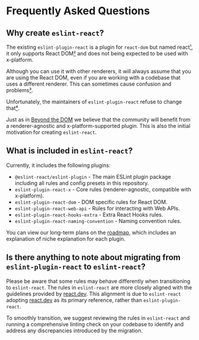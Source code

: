 # Frequently Asked Questions

## Why create `eslint-react`?

The existing `eslint-plugin-react` is a plugin for `react-dom` but named react[¹], it only supports React DOM[²] and does not being expected to be used with x-platform.

Although you can use it with other renderers, it will always assume that you are using the React DOM, even if you are working with a codebase that uses a different renderer. This can sometimes cause confusion and problems[³].

Unfortunately, the maintainers of `eslint-plugin-react` refuse to change that[⁴].

Just as in [Beyond the DOM](https://legacy.reactjs.org/docs/design-principles.html#beyond-the-dom) we believe that the community will benefit from a renderer-agnostic and x-platform-supported plugin. This is also the initial motivation for creating `eslint-react`.

## What is included in `eslint-react`?

Currently, it includes the following plugins:

- `@eslint-react/eslint-plugin` - The main ESLint plugin package including all rules and config presets in this repository.
- `eslint-plugin-react-x` - Core rules (renderer-agnostic, compatible with x-platform).
- `eslint-plugin-react-dom` - DOM specific rules for React DOM.
- `eslint-plugin-react-web-api` - Rules for interacting with Web APIs.
- `eslint-plugin-react-hooks-extra` - Extra React Hooks rules.
- `eslint-plugin-react-naming-convention` - Naming convention rules.

You can view our long-term plans on the [roadmap](/roadmap#plugins-with-ecological-niche-explanation), which includes an explanation of niche explanation for each plugin.

## Is there anything to note about migrating from `eslint-plugin-react` to `eslint-react`?

Please be aware that some rules may behave differently when transitioning to `eslint-react`. The rules in `eslint-react` are more closely aligned with the guidelines provided by [react.dev](https://react.dev). This alignment is due to `eslint-react` adopting [react.dev](https://react.dev) as its primary reference, rather than `eslint-plugin-react`.

To smoothly transition, we suggest reviewing the rules in `eslint-react` and running a comprehensive linting check on your codebase to identify and address any discrepancies introduced by the migration.

[¹]: https://github.com/jsx-eslint/eslint-plugin-react/issues/3423#issuecomment-1930936266
[²]: https://github.com/jsx-eslint/eslint-plugin-react/issues/3423#issuecomment-1314565853
[³]: https://github.com/pmndrs/gltf-react-three/issues/38#issuecomment-2057794974
[⁴]: https://github.com/jsx-eslint/eslint-plugin-react/issues/3423#issuecomment-1314644323
